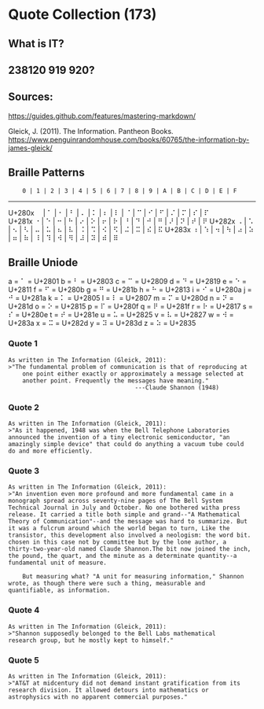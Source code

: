 # Quote Collection (173)
## What is IT?
## 238120 919 920?

## Sources: 
https://guides.github.com/features/mastering-markdown/ 


Gleick, J. (2011). The Information. Pantheon Books.
	https://www.penguinrandomhouse.com/books/60765/the-information-by-james-gleick/

##							Braille Patterns
        0 | 1 | 2 | 3 | 4 | 5 | 6 | 7 | 8 | 9 | A | B | C | D | E | F
 ----------------------------------------------------------------------
U+280x  ⠀  | ⠁ | ⠂ | ⠃  | ⠄  | ⠅ | ⠆  | ⠇ | ⠈  | ⠉ | ⠊  | ⠋ | ⠌  | ⠍  | ⠎ | ⠏  
U+281x  ⠐  | ⠑ | ⠒ | ⠓  | ⠔  | ⠕ | ⠖  | ⠗ | ⠘  | ⠙ | ⠚  | ⠛ | ⠜  | ⠝  | ⠞ | ⠟ 
U+282x  ⠠  | ⠡ | ⠢ | ⠣  | ⠤  | ⠥ | ⠦  | ⠧ | ⠨  | ⠩ | ⠪  | ⠫ | ⠬  | ⠭  | ⠮ | ⠯
U+283x  ⠰  | ⠱ | ⠲ | ⠳  | ⠴  | ⠵ | ⠶  | ⠷ | ⠸  | ⠹ | ⠺  | ⠻ | ⠼  | ⠽  | ⠾ | ⠿

## Braille Uniode

a = ⠁ = U+2801
b = ⠃ = U+2803
c = ⠉ = U+2809
d = ⠙ = U+2819
e = ⠑ = U+2811
f = ⠋ = U+280b
g = ⠛ = U+281b
h = ⠓ = U+2813
i = ⠊ = U+280a
j = ⠚ = U+281a
k = ⠅ = U+2805
l = ⠇ = U+2807
m = ⠍ = U+280d
n = ⠝ = U+281d
o = ⠕ = U+2815
p = ⠏ = U+280f
q = ⠟ = U+281f
r = ⠗ = U+2817
s = ⠎ = U+280e
t = ⠞ = U+281e
u = ⠥ = U+2825
v = ⠧ = U+2827
w = ⠺ = U+283a 
x = ⠭ = U+282d
y = ⠽ = U+283d
z = ⠵ = U+2835


### Quote 1 

	As written in The Information (Gleick, 2011):
	>"The fundamental problem of communication is that of reproducing at
		one point either exactly or approximately a message selected at
		another point. Frequently the messages have meaning."
										---Claude Shannon (1948)

### Quote 2

	As written in The Information (Gleick, 2011):
	>"As it happened, 1948 was when the Bell Telephone Laboratories
	announced the invention of a tiny electronic semiconductor, "an 
	amazingly simple device" that could do anything a vacuum tube could
	do and more efficiently.
	
### Quote 3

	As written in The Information (Gleick, 2011):
	>"An invention even more profound and more fundamental came in a 
	monograph spread across seventy-nine pages of The Bell System 
	Technical Journal in July and October. No one bothered witha press
	release. It carried a title both simple and grand--"A Mathematical
	Theory of Communication"--and the message was hard to summarize. But
	it was a fulcrum around which the world began to turn, Like the 
	transistor, this development also involved a neologism: the word bit.
	chosen in this case not by committee but by the lone author, a 
	thirty-two-year-old named Claude Shannon.The bit now joined the inch,
	the pound, the quart, and the minute as a determinate quantity--a 
	fundamental unit of measure.
	
		But measuring what? "A unit for measuring information," Shannon
	wrote, as though there were such a thing, measurable and 
	quantifiable, as information.
	
### Quote 4

	As written in The Information (Gleick, 2011):
	>"Shannon supposedly belonged to the Bell Labs mathematical 
	research group, but he mostly kept to himself."
	
### Quote 5

	As written in The Information (Gleick, 2011):
	>"AT&T at midcentury did not demand instant gratification from its
	research division. It allowed detours into mathematics or 
	astrophysics with no apparent commercial purposes."
	
	 
